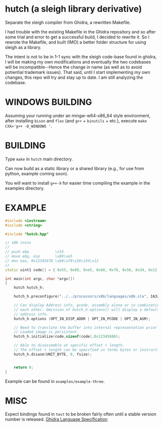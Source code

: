 # hutch (a sleigh library derivative)
Separate the sleigh compiler from Ghidra, a rewritten Makefile.

I had trouble with the existing Makefile in the Ghidra repository and so after
some trial and error to get a successful build, I decided to rewrite it. So I
rewrote the Makefile, and built (IMO) a better folder structure for using sleigh
as a library.

The intent is not to be in 1-1 sync with the sleigh code-base found in ghidra, I
will be making my own modifications and eventually the two codebases will be
incompatible--Hence the change in name (as well as to avoid potiential trademark
issues). That said, until I start implementing my own changes, this repo will
try and stay up to date. I am still analyzing the codebase.

# WINDOWS BUILDING
Assuming your running under an mingw-w64-x86_64 style environment, after
installing `bison` and `flex` (and `g++` + `binutils` + etc.), execute `make
CXX='g++ -D_WINDOWS '`.


# BUILDING

Type `make` in `hutch` main directory.

Can now build as a static library or a shared library (e.g., for use from
python, example coming soon).

You will want to install `g++-9` for easier time compiling the example in the
examples directory.

# EXAMPLE
```c++
#include <iostream>
#include <string>

#include "hutch.hpp"

// x86 insns
//
// push ebp            \x55
// move ebp, esp       \x89\xe5
// mov eax, 0x12345678 \xb8\x78\x56\x34\x12
//
static uint1 code[] = { 0x55, 0x89, 0xe5, 0xb8, 0x78, 0x56, 0x34, 0x12 };

int main(int argc, char *argv[])
{
    hutch hutch_h;

    hutch_h.preconfigure("../../processors/x86/languages/x86.sla", IA32);

    // Can display Address info, pcode, assembly alone or in combination with
    // each other. Omission of hutch_h.options() will display a default of asm +
    // address info.
    hutch_h.options (OPT_IN_DISP_ADDR | OPT_IN_PCODE | OPT_IN_ASM);

    // Need to translate the buffer into internal representation prior to use. 
    // Loaded image is persistent.
    hutch_h.initialize(code,sizeof(code),0x12345680);

    // Able to disassemble at specific offset + length.
    // The offset + length can be specified in terms bytes or instructions.
    hutch_h.disasm(UNIT_BYTE, 0, fsize);


    return 0;
}
```
Example can be found in `examples/example-three`.

# MISC
Expect bindings found in `test` to be broken fairly often until a stable version number is released.
[Ghidra Language Specification](https://ghidra.re/courses/languages/index.html)
